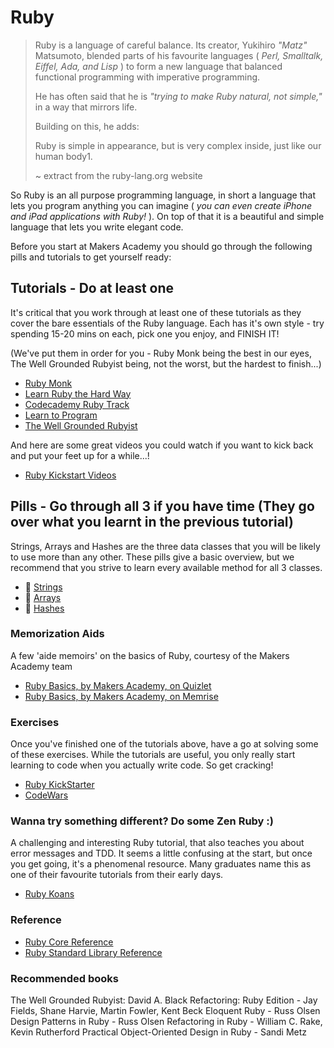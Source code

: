 # Ruby

> Ruby is a language of careful balance. Its creator, Yukihiro _"Matz"_ Matsumoto, blended parts of his favourite languages ( _Perl, Smalltalk, Eiffel, Ada, and Lisp_ ) to form a new language that balanced functional programming with imperative programming.
>
> He has often said that he is _"trying to make Ruby natural, not simple,"_ in a way that mirrors life.
>
> Building on this, he adds:
>
> Ruby is simple in appearance, but is very complex inside, just like our human body1.
>
> ~ extract from the ruby-lang.org website

So Ruby is an all purpose programming language, in short a language that lets you program anything you can imagine ( _you can even create iPhone and iPad applications with Ruby!_ ). On top of that it is a beautiful and simple language that lets you write elegant code.

Before you start at Makers Academy you should go through the following pills and tutorials to get yourself ready:

## Tutorials - Do at least one

It's critical that you work through at least one of these tutorials as they cover the bare essentials of the Ruby language. Each has it's own style - try spending 15-20 mins on each, pick one you enjoy, and FINISH IT!

(We've put them in order for you - Ruby Monk being the best in our eyes, The Well Grounded Rubyist being, not the worst, but the hardest to finish...)

- [Ruby Monk](https://rubymonk.com/learning/books/1-ruby-primer/chapters/6-objects/lessons/35-introduction-to-objects)
- [Learn Ruby the Hard Way](http://learnrubythehardway.org/book/intro.html)
- [Codecademy Ruby Track](http://www.codecademy.com/tracks/ruby)
- [Learn to Program](https://pine.fm/LearnToProgram/chap_00.html)
- [The Well Grounded Rubyist](http://pingo.edu.vn/wp-content/uploads/2014/07/The-Well-Grounded-Rubyist.pdf)

And here are some great videos you could watch if you want to kick back and put your feet up for a while...!

- [Ruby Kickstart Videos](https://vimeo.com/channels/844657)

## Pills - Go through all 3 if you have time (They go over what you learnt in the previous tutorial)

Strings, Arrays and Hashes are the three data classes that you will be likely to use more than any other. These pills give a basic overview, but we recommend that you strive to learn every available method for all 3 classes.

- :pill: [Strings](/pills/strings.md)
- :pill: [Arrays](/pills/arrays.md) 
- :pill: [Hashes](/pills/hashes.md) 

### Memorization Aids

A few 'aide memoirs' on the basics of Ruby, courtesy of the Makers Academy team

- [Ruby Basics, by Makers Academy, on Quizlet](http://quizlet.com/join/VctmNbYus)
- [Ruby Basics, by Makers Academy, on Memrise](http://www.memrise.com/course/357359/ruby-by-makers-academy/)

### Exercises

Once you've finished one of the tutorials above, have a go at solving some of these exercises. While the tutorials are useful, you only really start learning to code when you actually write code. So get cracking!

- [Ruby KickStarter](https://github.com/JoshCheek/ruby-kickstart)
- [CodeWars](http://www.codewars.com/)

### Wanna try something different? Do some Zen Ruby :)

A challenging and interesting Ruby tutorial, that also teaches you about error messages and TDD. It seems a little confusing at the start, but once you get going, it's a phenomenal resource. Many graduates name this as one of their favourite tutorials from their early days.

- [Ruby Koans](http://rubykoans.com)

### Reference

- [Ruby Core Reference](http://www.ruby-doc.org/core-2.1.2/)
- [Ruby Standard Library Reference](http://www.ruby-doc.org/stdlib-2.1.2/)

### Recommended books

The Well Grounded Rubyist: David A. Black
Refactoring: Ruby Edition - Jay Fields, Shane Harvie, Martin Fowler, Kent Beck
Eloquent Ruby - Russ Olsen
Design Patterns in Ruby - Russ Olsen
Refactoring in Ruby - William C. Rake, Kevin Rutherford
Practical Object-Oriented Design in Ruby - Sandi Metz
